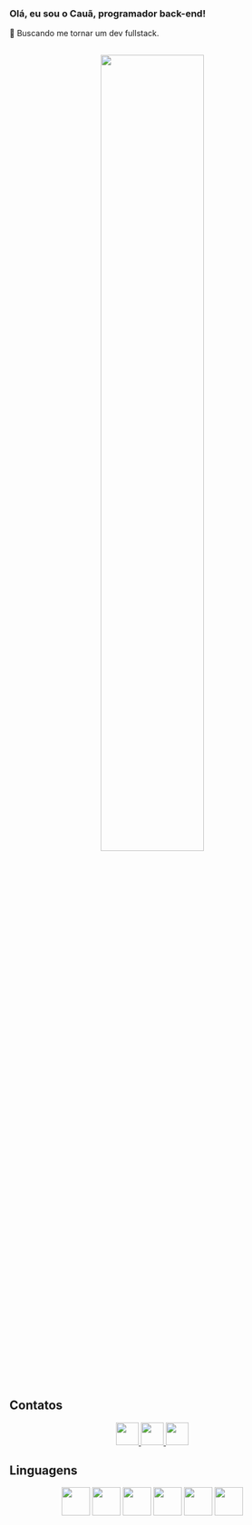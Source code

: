 ### Olá, eu sou o Cauã, programador back-end!

🎯 Buscando me tornar um dev fullstack.

##

<div align="center">
<a href="https://github.com/dcauav/">
  <img width="60%" align="center" src="https://github-readme-stats.vercel.app/api?username=dcauav&show_icons=true&theme=dracula&count_private=true" />
</a>
</div>

## Contatos

<div align="center">
  <a href="https://wa.me/5515998624791">
    <img height="40em" src="https://img.shields.io/badge/WhatsApp-25D366?style=for-the-badge&logo=whatsapp&logoColor=white" />
  </a>
  <a href="https://www.linkedin.com/in/dcauav">
    <img height="40em" src="https://img.shields.io/badge/LinkedIn-0077B5?style=for-the-badge&logo=linkedin&logoColor=white"/>
  </a>
  <a href="mailto:cauav_almeida@hotmail.com">
    <img height="40em" src="https://img.shields.io/badge/Gmail-D14836?style=for-the-badge&logo=gmail&logoColor=white">
  </a>
</div>

## Linguagens

<div align="center">
  <img height="50em" src="https://cdn.jsdelivr.net/gh/devicons/devicon/icons/php/php-plain.svg" />
  <img height="50em" src="https://cdn.jsdelivr.net/gh/devicons/devicon/icons/nodejs/nodejs-original.svg" />
  <img height="50em" src="https://cdn.jsdelivr.net/gh/devicons/devicon/icons/javascript/javascript-plain.svg" />                                               
  <img height="50em" src="https://cdn.jsdelivr.net/gh/devicons/devicon/icons/html5/html5-plain.svg" />
  <img height="50em" src="https://cdn.jsdelivr.net/gh/devicons/devicon/icons/css3/css3-plain.svg" />
  <img height="50em" src="https://cdn.jsdelivr.net/gh/devicons/devicon/icons/tailwindcss/tailwindcss-plain.svg" />
</div>


